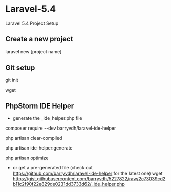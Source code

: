 # Laravel-5.4
Laravel 5.4 Project Setup

## Create a new project
laravel new [project name]

## Git setup
git init

wget 

## PhpStorm IDE Helper
- generate the _ide_helper.php file

composer require --dev barryvdh/laravel-ide-helper

php artisan clear-compiled

php artisan ide-helper:generate

php artisan optimize

- or get a pre-generated file (check out https://github.com/barryvdh/laravel-ide-helper for the latest one)
wget https://gist.githubusercontent.com/barryvdh/5227822/raw/2c73039cd2b11c2f90f22e829de0231dd3733d62/_ide_helper.php

